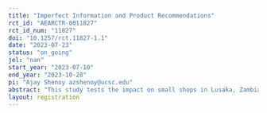 ```yaml
---
title: "Imperfect Information and Product Recommendations"
rct_id: "AEARCTR-0011827"
rct_id_num: "11827"
doi: "10.1257/rct.11827-1.1"
date: "2023-07-23"
status: "on_going"
jel: "nan"
start_year: "2023-07-10"
end_year: "2023-10-28"
pi: "Ajay Shenoy azshenoy@ucsc.edu"
abstract: "This study tests the impact on small shops in Lusaka, Zambia of recommending and subsidizing the adoption of new products. "
layout: registration
---
```


